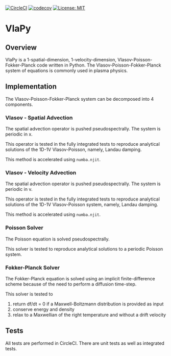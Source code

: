 [![CircleCI](https://circleci.com/gh/joglekara/VlaPy.svg?style=svg&circle-token=52a0c9c0d445766b1a051a0bb7198d2ccf0617f6)](https://circleci.com/gh/joglekara/VlaPy)
[![codecov](https://codecov.io/gh/joglekara/VlaPy/branch/master/graph/badge.svg?token=xjy3FvcZPJ)](https://codecov.io/gh/joglekara/VlaPy)
[![License: MIT](https://img.shields.io/badge/License-MIT-yellow.svg)](https://opensource.org/licenses/MIT)
# VlaPy

## Overview
VlaPy is a 1-spatial-dimension, 1-velocity-dimension, Vlasov-Poisson-Fokker-Planck code written in Python. 
The Vlasov-Poisson-Fokker-Planck system of equations is commonly used in plasma physics.

## Implementation
The Vlasov-Poisson-Fokker-Planck system can be decomposed into 4 components.

### Vlasov - Spatial Advection
The spatial advection operator is pushed pseudospectrally. The system is periodic in x. 

This operator is tested in the fully integrated tests to reproduce analytical solutions of the 
1D-1V Vlasov-Poisson, namely, Landau damping.

This method is accelerated using ``numba.njit``.

### Vlasov - Velocity Advection
The spatial advection operator is pushed pseudospectrally. The system is periodic in v.

This operator is tested in the fully integrated tests to reproduce analytical solutions of the 
1D-1V Vlasov-Poisson system, namely, Landau damping.

This method is accelerated using ``numba.njit``.

 
### Poisson Solver
The Poisson equation is solved pseudospectrally. 

This solver is tested to reproduce analytical solutions to a periodic Poisson system.


### Fokker-Planck Solver
The Fokker-Planck equation is solved using an implicit finite-difference scheme because of the need to perform a 
diffusion time-step. 

This solver is tested to 
1) return df/dt = 0 if a Maxwell-Boltzmann distribution is provided as input 
2) conserve energy and density
3) relax to a Maxwellian of the right temperature and without a drift velocity


## Tests
All tests are performed in CircleCI. There are unit tests as well as integrated tests.


